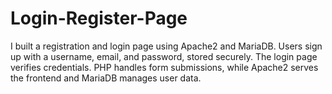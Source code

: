 # Login-Register-Page
I built a registration and login page using Apache2 and MariaDB. Users sign up with a username, email, and password, stored securely. The login page verifies credentials. PHP handles form submissions, while Apache2 serves the frontend and MariaDB manages user data.

